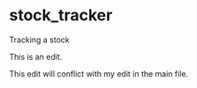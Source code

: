 # stock_tracker
Tracking a stock

This is an edit.

This edit will conflict with my edit in the main file.



